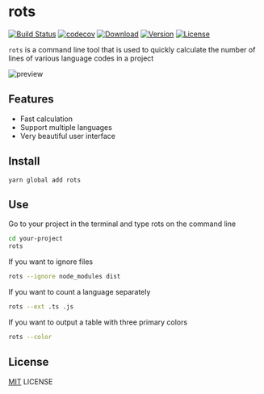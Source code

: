 

# rots

[![Build Status](https://img.shields.io/circleci/project/github/wyhaya/rots/master.svg?style=flat-square)](https://circleci.com/gh/wyhaya/rots) [![codecov](https://img.shields.io/codecov/c/github/wyhaya/rots.svg?style=flat-square)](https://codecov.io/github/wyhaya/rots) [![Download](https://img.shields.io/npm/dt/rots.svg?style=flat-square)](https://www.npmjs.com/package/rots) [![Version](https://img.shields.io/npm/v/rots.svg?style=flat-square)](https://www.npmjs.com/package/rots) [![License](https://img.shields.io/npm/l/rots.svg?style=flat-square)](./LICENSE)

`rots` is a command line tool that is used to quickly calculate the number of lines of various language codes in a project

![preview](https://user-images.githubusercontent.com/23690145/51724031-757fbe00-2096-11e9-960c-0172f2307802.png)

## Features

* Fast calculation
* Support multiple languages
* Very beautiful user interface

## Install

```shell
yarn global add rots
```

## Use

Go to your project in the terminal and type rots on the command line

```bash
cd your-project
rots
```

If you want to ignore files

```bash
rots --ignore node_modules dist
```

If you want to count a language separately

```bash
rots --ext .ts .js
```

If you want to output a table with three primary colors

```bash
rots --color
```

## License

[MIT](./LICENSE) LICENSE

